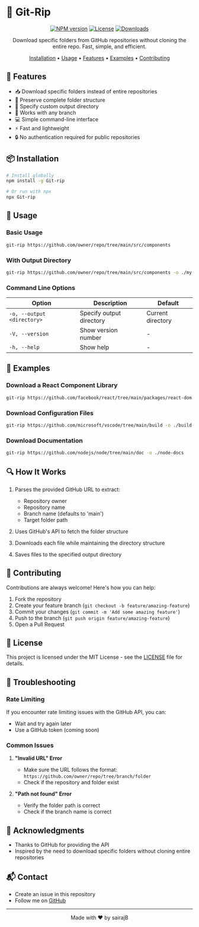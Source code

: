 # 📁 Git-Rip

<div align="center">

[![NPM version](https://img.shields.io/npm/v/git-riper.svg)](https://www.npmjs.com/package/git-riper)
[![License](https://img.shields.io/npm/l/git-riper.svg)](https://github.com/yourusername/git-riper/blob/main/LICENSE)
[![Downloads](https://img.shields.io/npm/dm/git-riper.svg)](https://www.npmjs.com/package/git-riper)

Download specific folders from GitHub repositories without cloning the entire repo. Fast, simple, and efficient.

[Installation](#installation) •
[Usage](#usage) •
[Features](#features) •
[Examples](#examples) •
[Contributing](#contributing)

</div>

## 🚀 Features

- 📥 Download specific folders instead of entire repositories
- 🌳 Preserve complete folder structure
- 📂 Specify custom output directory
- 🔄 Works with any branch
- 💻 Simple command-line interface
- ⚡ Fast and lightweight
- 🔒 No authentication required for public repositories

## 📦 Installation

```bash
# Install globally
npm install -g Git-rip

# Or run with npx
npx Git-rip
```

## 🎯 Usage

### Basic Usage

```bash
git-rip https://github.com/owner/repo/tree/main/src/components
```

### With Output Directory

```bash
git-rip https://github.com/owner/repo/tree/main/src/components -o ./my-components
```

### Command Line Options

| Option | Description | Default |
|--------|-------------|---------|
| `-o, --output <directory>` | Specify output directory | Current directory |
| `-V, --version` | Show version number | - |
| `-h, --help` | Show help | - |

## 📝 Examples

### Download a React Component Library
```bash
git-rip https://github.com/facebook/react/tree/main/packages/react-dom
```

### Download Configuration Files
```bash
git-rip https://github.com/microsoft/vscode/tree/main/build -o ./build-config
```

### Download Documentation
```bash
git-rip https://github.com/nodejs/node/tree/main/doc -o ./node-docs
```

## 🔍 How It Works

1. Parses the provided GitHub URL to extract:
   - Repository owner
   - Repository name
   - Branch name (defaults to 'main')
   - Target folder path

2. Uses GitHub's API to fetch the folder structure
3. Downloads each file while maintaining the directory structure
4. Saves files to the specified output directory

## 🤝 Contributing

Contributions are always welcome! Here's how you can help:

1. Fork the repository
2. Create your feature branch (`git checkout -b feature/amazing-feature`)
3. Commit your changes (`git commit -m 'Add some amazing feature'`)
4. Push to the branch (`git push origin feature/amazing-feature`)
5. Open a Pull Request

## 📄 License

This project is licensed under the MIT License - see the [LICENSE](LICENSE) file for details.

## 🐛 Troubleshooting

### Rate Limiting
If you encounter rate limiting issues with the GitHub API, you can:
- Wait and try again later
- Use a GitHub token (coming soon)

### Common Issues

1. **"Invalid URL" Error**
   - Make sure the URL follows the format: `https://github.com/owner/repo/tree/branch/folder`
   - Check if the repository and folder exist

2. **"Path not found" Error**
   - Verify the folder path is correct
   - Check if the branch name is correct

## 🙏 Acknowledgments

- Thanks to GitHub for providing the API
- Inspired by the need to download specific folders without cloning entire repositories

## 📬 Contact

- Create an issue in this repository
- Follow me on [GitHub](https://github.com/sairajB)

---

<div align="center">
Made with ❤️ by sairajB
</div>